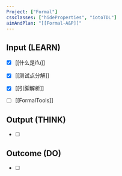 ```yaml
---
Project: ["Formal"]
cssclasses: ["hideProperties", "iotoTDL"]
aimAndPlan: "[[Formal-A&P]]"
---
```

## Input (LEARN)

- [x] [[什么是ifu]]
- [x] [[测试点分解]]
- [x] [[引脚解析]]

- [ ] [[FormalTools]]

## Output (THINK)

- [ ] 

## Outcome (DO)

- [ ] 
